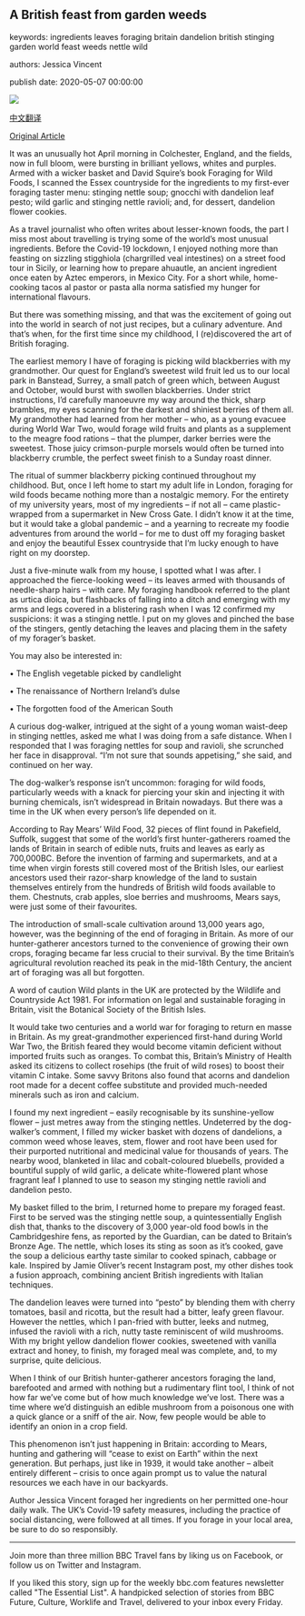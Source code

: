 ## A British feast from garden weeds

keywords: ingredients leaves foraging britain dandelion british stinging garden world feast weeds nettle wild

authors: Jessica Vincent

publish date: 2020-05-07 00:00:00

![](https://ichef.bbci.co.uk/wwfeatures/live/624_351/images/live/p0/8c/bn/p08cbnqf.jpg)

[中文翻译](A%20British%20feast%20from%20garden%20weeds_zh.md)

[Original Article](https://www.bbc.com/travel/story/20200507-foods-you-can-forage-from-your-own-garden)

It was an unusually hot April morning in Colchester, England, and the fields, now in full bloom, were bursting in brilliant yellows, whites and purples. Armed with a wicker basket and David Squire’s book Foraging for Wild Foods, I scanned the Essex countryside for the ingredients to my first-ever foraging taster menu: stinging nettle soup; gnocchi with dandelion leaf pesto; wild garlic and stinging nettle ravioli; and, for dessert, dandelion flower cookies.

As a travel journalist who often writes about lesser-known foods, the part I miss most about travelling is trying some of the world’s most unusual ingredients. Before the Covid-19 lockdown, I enjoyed nothing more than feasting on sizzling stigghiola (chargrilled veal intestines) on a street food tour in Sicily, or learning how to prepare ahuautle, an ancient ingredient once eaten by Aztec emperors, in Mexico City. For a short while, home-cooking tacos al pastor or pasta alla norma satisfied my hunger for international flavours.

But there was something missing, and that was the excitement of going out into the world in search of not just recipes, but a culinary adventure. And that’s when, for the first time since my childhood, I (re)discovered the art of British foraging.

The earliest memory I have of foraging is picking wild blackberries with my grandmother. Our quest for England’s sweetest wild fruit led us to our local park in Banstead, Surrey, a small patch of green which, between August and October, would burst with swollen blackberries. Under strict instructions, I’d carefully manoeuvre my way around the thick, sharp brambles, my eyes scanning for the darkest and shiniest berries of them all. My grandmother had learned from her mother – who, as a young evacuee during World War Two, would forage wild fruits and plants as a supplement to the meagre food rations – that the plumper, darker berries were the sweetest. Those juicy crimson-purple morsels would often be turned into blackberry crumble, the perfect sweet finish to a Sunday roast dinner.

The ritual of summer blackberry picking continued throughout my childhood. But, once I left home to start my adult life in London, foraging for wild foods became nothing more than a nostalgic memory. For the entirety of my university years, most of my ingredients – if not all – came plastic-wrapped from a supermarket in New Cross Gate. I didn’t know it at the time, but it would take a global pandemic – and a yearning to recreate my foodie adventures from around the world – for me to dust off my foraging basket and enjoy the beautiful Essex countryside that I’m lucky enough to have right on my doorstep.

Just a five-minute walk from my house, I spotted what I was after. I approached the fierce-looking weed – its leaves armed with thousands of needle-sharp hairs – with care. My foraging handbook referred to the plant as urtica dioica, but flashbacks of falling into a ditch and emerging with my arms and legs covered in a blistering rash when I was 12 confirmed my suspicions: it was a stinging nettle. I put on my gloves and pinched the base of the stingers, gently detaching the leaves and placing them in the safety of my forager’s basket.

You may also be interested in:

• The English vegetable picked by candlelight

• The renaissance of Northern Ireland’s dulse

• The forgotten food of the American South

A curious dog-walker, intrigued at the sight of a young woman waist-deep in stinging nettles, asked me what I was doing from a safe distance. When I responded that I was foraging nettles for soup and ravioli, she scrunched her face in disapproval. “I’m not sure that sounds appetising,” she said, and continued on her way.

The dog-walker’s response isn’t uncommon: foraging for wild foods, particularly weeds with a knack for piercing your skin and injecting it with burning chemicals, isn’t widespread in Britain nowadays. But there was a time in the UK when every person’s life depended on it.

According to Ray Mears’ Wild Food, 32 pieces of flint found in Pakefield, Suffolk, suggest that some of the world’s first hunter-gatherers roamed the lands of Britain in search of edible nuts, fruits and leaves as early as 700,000BC. Before the invention of farming and supermarkets, and at a time when virgin forests still covered most of the British Isles, our earliest ancestors used their razor-sharp knowledge of the land to sustain themselves entirely from the hundreds of British wild foods available to them. Chestnuts, crab apples, sloe berries and mushrooms, Mears says, were just some of their favourites.

The introduction of small-scale cultivation around 13,000 years ago, however, was the beginning of the end of foraging in Britain. As more of our hunter-gatherer ancestors turned to the convenience of growing their own crops, foraging became far less crucial to their survival. By the time Britain’s agricultural revolution reached its peak in the mid-18th Century, the ancient art of foraging was all but forgotten.

A word of caution Wild plants in the UK are protected by the Wildlife and Countryside Act 1981. For information on legal and sustainable foraging in Britain, visit the Botanical Society of the British Isles.

It would take two centuries and a world war for foraging to return en masse in Britain. As my great-grandmother experienced first-hand during World War Two, the British feared they would become vitamin deficient without imported fruits such as oranges. To combat this, Britain’s Ministry of Health asked its citizens to collect rosehips (the fruit of wild roses) to boost their vitamin C intake. Some savvy Britons also found that acorns and dandelion root made for a decent coffee substitute and provided much-needed minerals such as iron and calcium.

I found my next ingredient – easily recognisable by its sunshine-yellow flower – just metres away from the stinging nettles. Undeterred by the dog-walker’s comment, I filled my wicker basket with dozens of dandelions, a common weed whose leaves, stem, flower and root have been used for their purported nutritional and medicinal value for thousands of years. The nearby wood, blanketed in lilac and cobalt-coloured bluebells, provided a bountiful supply of wild garlic, a delicate white-flowered plant whose fragrant leaf I planned to use to season my stinging nettle ravioli and dandelion pesto.

My basket filled to the brim, I returned home to prepare my foraged feast. First to be served was the stinging nettle soup, a quintessentially English dish that, thanks to the discovery of 3,000 year-old food bowls in the Cambridgeshire fens, as reported by the Guardian, can be dated to Britain’s Bronze Age. The nettle, which loses its sting as soon as it’s cooked, gave the soup a delicious earthy taste similar to cooked spinach, cabbage or kale. Inspired by Jamie Oliver’s recent Instagram post, my other dishes took a fusion approach, combining ancient British ingredients with Italian techniques.

The dandelion leaves were turned into “pesto” by blending them with cherry tomatoes, basil and ricotta, but the result had a bitter, leafy green flavour. However the nettles, which I pan-fried with butter, leeks and nutmeg, infused the ravioli with a rich, nutty taste reminiscent of wild mushrooms. With my bright yellow dandelion flower cookies, sweetened with vanilla extract and honey, to finish, my foraged meal was complete, and, to my surprise, quite delicious.

When I think of our British hunter-gatherer ancestors foraging the land, barefooted and armed with nothing but a rudimentary flint tool, I think of not how far we’ve come but of how much knowledge we’ve lost. There was a time where we’d distinguish an edible mushroom from a poisonous one with a quick glance or a sniff of the air. Now, few people would be able to identify an onion in a crop field.

This phenomenon isn’t just happening in Britain: according to Mears, hunting and gathering will “cease to exist on Earth” within the next generation. But perhaps, just like in 1939, it would take another – albeit entirely different – crisis to once again prompt us to value the natural resources we each have in our backyards.

Author Jessica Vincent foraged her ingredients on her permitted one-hour daily walk. The UK’s Covid-19 safety measures, including the practice of social distancing, were followed at all times. If you forage in your local area, be sure to do so responsibly.

---

Join more than three million BBC Travel fans by liking us on Facebook, or follow us on Twitter and Instagram.

If you liked this story, sign up for the weekly bbc.com features newsletter called "The Essential List". A handpicked selection of stories from BBC Future, Culture, Worklife and Travel, delivered to your inbox every Friday.